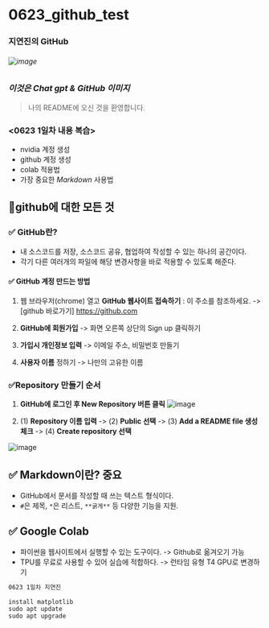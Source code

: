 # 0623_github_test
### 지연진의 GitHub 
###### ![image](https://github.com/user-attachments/assets/e936cf2d-5e83-43dc-bae1-322b1b4cee0b)

### *이것은 Chat gpt & GitHub 이미지*
> 나의 README에 오신 것을 환영합니다.

 
### <0623 1일차 내용 복습>
* nvidia 계정 생성
* github 계정 생성
* colab 적용법 
* 가장 중요한 *Markdown* 사용법

## 📌github에 대한 모든 것

### ✅ GitHub란?
- 내 소스코드를 저장, 소스코드 공유, 협업하여 작성할 수 있는 하나의 공간이다.
- 각기 다른 여러개의 파일에 해당 변경사항을 바로 적용할 수 있도록 해준다.

#### ✅ GitHub 계정 만드는 방법

1. 웹 브라우저(chrome) 열고 **GitHub 웹사이트 접속하기** :
   이 주소를 참조하세요. -> [github 바로가기] https://github.com

2. **GitHub에 회원가입** -> 화면 오른쪽 상단의 Sign up 클릭하기

3. **가입시 개인정보 입력** -> 이메일 주소, 비밀번호 만들기

4. **사용자 이름** 정하기 -> 나만의 고유한 이름


### ✅Repository 만들기 순서

1. **GitHub에 로그인 후 New Repository 버튼 클릭**
![image](https://github.com/user-attachments/assets/51574b49-806e-46be-b862-e11d565645ae)

2. (1) **Repository 이름 입력** -> (2) **Public 선택** -> (3) **Add a README file 생성 체크** -> (4) **Create repository 선택**

![image](https://github.com/user-attachments/assets/08d3ab1a-2cb7-47b1-a4a3-0d2af51c7d8c)




   
   
   
  









## ✅ Markdown이란? **중요**
- GitHub에서 문서를 작성할 때 쓰는 텍스트 형식이다.
- `#`은 제목, `*`은 리스트, `**굵게**` 등 다양한 기능을 지원.

## ✅ Google Colab
- 파이썬을 웹사이트에서 실행할 수 있는 도구이다. -> Github로 옮겨오기 가능 
- TPU를 무료로 사용할 수 있어 실습에 적합하다. -> 런타임 유형 T4 GPU로 변경하기






``` bash
0623 1일차 지연진
```
```
install matplotlib
sudo apt update
sudo apt upgrade
```
